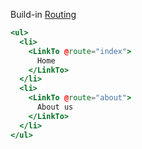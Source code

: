 Build-in <a href="https://guides.emberjs.com/release/routing/linking-between-routes/">Routing</a>

```hbs
<ul>
  <li>
    <LinkTo @route="index">
      Home
    </LinkTo>
  </li>
  <li>
    <LinkTo @route="about">
      About us
    </LinkTo>
  </li>
</ul>
```
